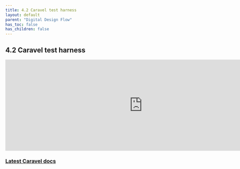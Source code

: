 ```yaml
---
title: 4.2 Caravel test harness
layout: default
parent: "Digital Design Flow"
has_toc: false
has_children: false
---
```


## 4.2 Caravel test harness
<div style="width: 854px;padding:56.25% 0 0 0;position:relative;"><iframe src="https://player.vimeo.com/video/857490433?h=7924854958&amp;badge=0&amp;autopause=0&amp;player_id=0&amp;app_id=58479" frameborder="0" allow="autoplay; fullscreen; picture-in-picture" style="position:absolute;top:0;left:0;width:100%;height:100%;" title="4.2 Caravel user project features"></iframe></div><script src="https://player.vimeo.com/api/player.js"></script>

### [Latest Caravel docs](https://caravel-harness.readthedocs.io/en/latest/getting-started.html)